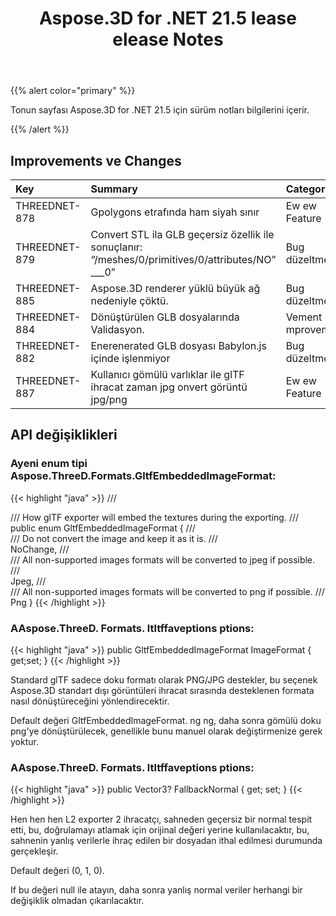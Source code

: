 ﻿---
title: Aspose.3D for .NET 21.5 lease elease Notes
type: docs
weight: 8
url: /tr/net/aspose-3d-for-net-21-5-release-notes/
---
{{% alert color="primary" %}}

Tonun sayfası Aspose.3D for .NET 21.5 için sürüm notları bilgilerini içerir.

{{% /alert %}}
## **Improvements ve Changes**

|**Key**|**Summary**|**Category**|
|:- |:- |:- |
|THREEDNET-878 |Gpolygons etrafında ham siyah sınır|Ew ew Feature|
|THREEDNET-879 |Convert STL ila GLB geçersiz özellik ile sonuçlanır: “/meshes/0/primitives/0/attributes/NO” ___0”|Bug düzeltme|
|THREEDNET-885 |Aspose.3D renderer yüklü büyük ağ nedeniyle çöktü.|Bug düzeltme|
|THREEDNET-884 |Dönüştürülen GLB dosyalarında Validasyon.|Vement mprovement|
|THREEDNET-882 |Enerenerated GLB dosyası Babylon.js içinde işlenmiyor|Bug düzeltme|
|THREEDNET-887 |Kullanıcı gömülü varlıklar ile glTF ihracat zaman jpg onvert görüntü jpg/png|Ew ew Feature|


## API değişiklikleri ##


### Ayeni enum tipi Aspose.ThreeD.Formats.GltfEmbeddedImageFormat: ###

{{< highlight "java" >}}
    /// <summary>
    /// How glTF exporter will embed the textures during the exporting.
    /// </summary>
    public enum GltfEmbeddedImageFormat
    {
        /// <summary>
        /// Do not convert the image and keep it as it is.
        /// </summary>
        NoChange,
        /// <summary>
        /// All non-supported images formats will be converted to jpeg if possible.
        /// </summary>
        Jpeg,
        /// <summary>
        /// All non-supported images formats will be converted to png if possible.
        /// </summary>
        Png
    }
{{< /highlight >}}

### AAspose.ThreeD. Formats. ltltffaveptions ptions: ###

{{< highlight "java" >}}
        public GltfEmbeddedImageFormat ImageFormat { get;set; }
{{< /highlight >}}


Standard glTF sadece doku formatı olarak PNG/JPG destekler, bu seçenek Aspose.3D standart dışı görüntüleri ihracat sırasında desteklenen formata nasıl dönüştüreceğini yönlendirecektir.

Default değeri GltfEmbeddedImageFormat. ng ng, daha sonra gömülü doku png'ye dönüştürülecek, genellikle bunu manuel olarak değiştirmenize gerek yoktur.


### AAspose.ThreeD. Formats. ltltffaveptions ptions:

{{< highlight "java" >}}
        public Vector3? FallbackNormal { get; set; }
{{< /highlight >}}

Hen hen hen L2 exporter 2 ihracatçı, sahneden geçersiz bir normal tespit etti, bu, doğrulamayı atlamak için orijinal değeri yerine kullanılacaktır, bu, sahnenin yanlış verilerle ihraç edilen bir dosyadan ithal edilmesi durumunda gerçekleşir.

Default değeri (0, 1, 0).

If bu değeri null ile atayın, daha sonra yanlış normal veriler herhangi bir değişiklik olmadan çıkarılacaktır.
